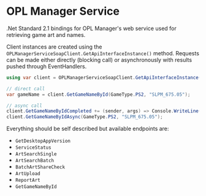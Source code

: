 # OPL Manager Service

.Net Standard 2.1 bindings for OPL Manager's web service used for retrieving game art and names.

Client instances are created using the `OPLManagerServiceSoapClient.GetApiInterfaceInstance()` method. Requests can be made either directly (blocking call) or asynchronously with results pushed through EventHandlers.

```c#
using var client = OPLManagerServiceSoapClient.GetApiInterfaceInstance();

// direct call
var gameName = client.GetGameNameById(GameType.PS2, "SLPM_675.05");

// async call
client.GetGameNameByIdCompleted += (sender, args) => Console.WriteLine(args.Result);
client.GetGameNameByIdAsync(GameType.PS2, "SLPM_675.05");
```

Everything should be self described but available endpoints are:

- `GetDesktopAppVersion`
- `ServiceStatus`
- `ArtSearchSingle`
- `ArtSearchBatch`
- `BatchArtShareCheck`
- `ArtUpload`
- `ReportArt`
- `GetGameNameById`

